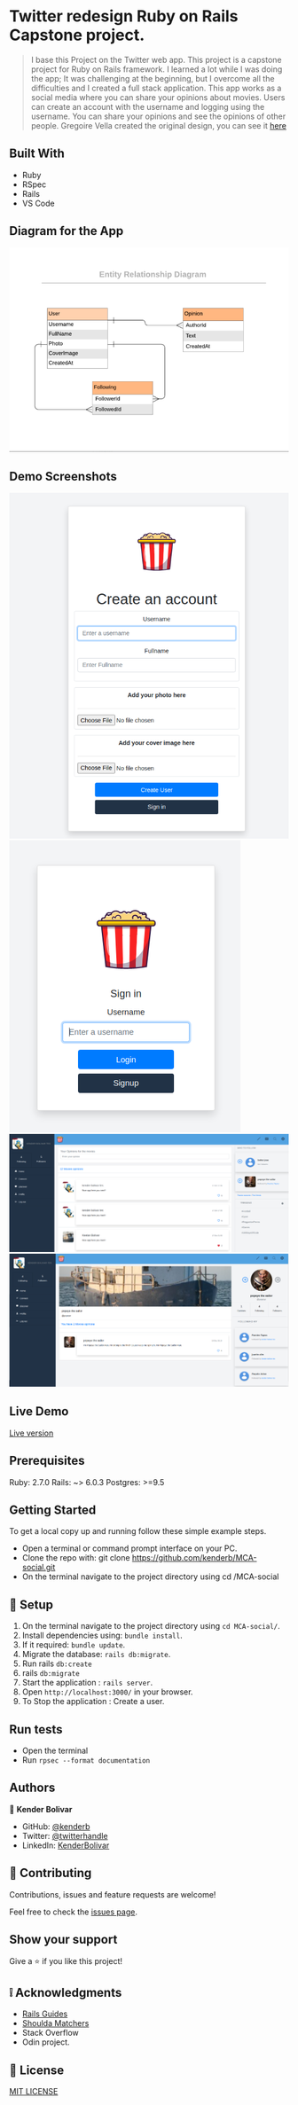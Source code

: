 # Twitter redesign Ruby on Rails Capstone project.

> I base this Project on the Twitter web app. This project is a capstone project for Ruby on Rails framework. I learned a lot while I was doing the app; It was challenging at the beginning, but I overcome all the difficulties and I created a full stack application.
>This app works as a social media where you can share your opinions about movies.
>Users can create an account with the username and logging using the username.
>You can share your opinions and see the opinions of other people.
> Gregoire Vella created the original design, you can see it [here](https://glacial-cove-94894.herokuapp.com/)
## Built With

- Ruby
- RSpec
- Rails
- VS Code

## Diagram for the App

![screenshot](./docs/Diagram_social_media_image.png)

## Demo Screenshots

![screenshot](./docs/screenshot.png)
![screenshot](./docs/screenshot2.png)
![screenshot](./docs/screenshot3.png)
![screenshot](./docs/screenshot4.png)

## Live Demo

[Live version](https://lit-waters-17418.herokuapp.com/)

## Prerequisites

Ruby: 2.7.0
Rails: ~> 6.0.3
Postgres: >=9.5

## Getting Started
To get a local copy up and running follow these simple example steps.

- Open a terminal or command prompt interface on your PC.
- Clone the repo with: git clone https://github.com/kenderb/MCA-social.git
- On the terminal navigate to the project directory using cd /MCA-social

## 📝 Setup

1. On the terminal navigate to the project directory using `cd MCA-social/`.
2. Install dependencies using: `bundle install`.
3. If it required: `bundle update`.
4. Migrate the database: `rails db:migrate`.
5. Run rails `db:create`
6. rails `db:migrate`
7. Start the application : `rails server`.
8. Open `http://localhost:3000/` in your browser.
9. To Stop the application : Create a user.

## Run tests

- Open the terminal
- Run `rpsec --format documentation`

## Authors

👤 **Kender Bolivar**

- GitHub: [@kenderb](https://github.com/ken)
- Twitter: [@twitterhandle](https://twitter.com/KBTarts )
- LinkedIn: [KenderBolivar](https://www.linkedin.com/in/kender-bolivar-1736086b/ )


## 🤝 Contributing

Contributions, issues and feature requests are welcome!

Feel free to check the [issues page](issues/).

## Show your support

Give a ⭐️ if you like this project!

## :grey_exclamation: Acknowledgments

- [Rails Guides](https://guides.rubyonrails.org/)
- [Shoulda Matchers](https://matchers.shoulda.io/docs/v4.4.1/index.html)
- Stack Overflow
- Odin project.

## 📝 License

[MIT LICENSE](LICENSE)

